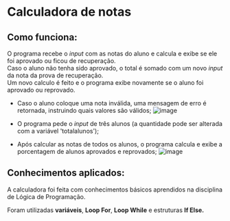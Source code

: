 # Calculadora de notas

## Como funciona:
<p>O programa recebe o <i>input</i> com as notas do aluno e calcula e exibe se ele foi aprovado ou ficou de recuperação. <br>
Caso o aluno não tenha sido aprovado, o total é somado com um novo <i>input</i> da nota da prova de recuperação. <br>
Um novo calculo é feito e o programa exibe novamente se o aluno foi aprovado ou reprovado.
</p>

- Caso o aluno coloque uma nota inválida, uma mensagem de erro é retornada, instruindo quais valores são válidos;
  ![image](https://github.com/luanatex/Calculo-de-notas/assets/141527536/78e3389a-cdab-4110-83bb-67e112c57ff2)

- O programa pede o _input_ de três alunos (a quantidade pode ser alterada com a variável 'totalalunos');
- Após calcular as notas de todos os alunos, o programa calcula e exibe a porcentagem de alunos aprovados e reprovados;
![image](https://github.com/luanatex/Calculo-de-notas/assets/141527536/87983808-1271-4865-9b3a-b6021e842c01)

## Conhecimentos aplicados:
<p>A calculadora foi feita com conhecimentos básicos aprendidos na disciplina de Lógica de Programação. <br> </p>

Foram utilizadas **variáveis**, **Loop For**, **Loop While** e estruturas **If Else.**
